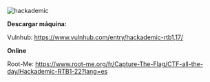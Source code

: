 ![hackademic](https://user-images.githubusercontent.com/75953873/171913457-78fa5aec-61c8-480f-b537-063cac5d6ada.png)

**Descargar máquina:**

Vulnhub: https://www.vulnhub.com/entry/hackademic-rtb1,17/

**Online**

Root-Me: https://www.root-me.org/fr/Capture-The-Flag/CTF-all-the-day/Hackademic-RTB1-22?lang=es
